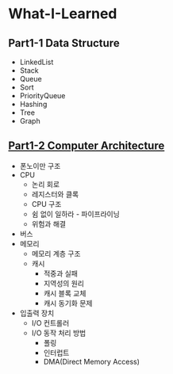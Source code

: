 # What-I-Learned

## Part1-1 Data Structure

* LinkedList
* Stack
* Queue
* Sort  
* PriorityQueue
* Hashing
* Tree
* Graph

## [Part1-2 Computer Architecture](https://github.com/yjna2316/What-I-Learned/blob/master/ComputerArchitecture/ComputerArchitecture.md)

* 폰노이만 구조
* CPU
  * 논리 회로
  * 레지스터와 클록
  * CPU 구조
  * 쉼 없이 일하라 - 파이프라이닝
  * 위험과 해결
* 버스
* 메모리
  * 메모리 계층 구조
  * 캐시
    * 적중과 실패
    * 지역성의 원리
    * 캐시 블록 교체
    * 캐시 동기화 문제
* 입출력 장치
  * I/O 컨트롤러
  * I/O 동작 처리 방법
    * 폴링
    * 인터럽트
    * DMA(Direct Memory Access)


